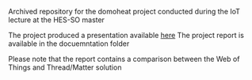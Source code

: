 Archived repository for the domoheat project conducted during the IoT lecture at the HES-SO master  

The project produced a presentation available [here](git@github.com:HugoMendes98/MA_IOT-DomoHeat.git)
The project report is available in the docuemntation folder

Please note that the report contains a comparison between the Web of Things and Thread/Matter solution
